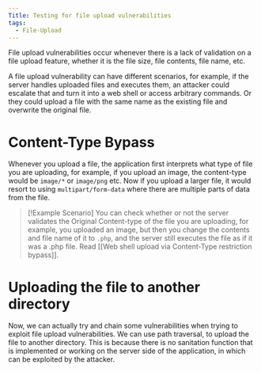 ```yaml
---
Title: Testing for file upload vulnerabilities
tags:
  - File-Upload
---
```

File upload vulnerabilities occur whenever there is a lack of validation on a file upload feature, whether it is the file size, file contents, file name, etc.

A file upload vulnerability can have different scenarios, for example, if the server handles uploaded files and executes them, an attacker could escalate that  and turn it into a web shell or access arbitrary commands. Or they could upload a file with the same name as the existing file and overwrite the original file.

# Content-Type Bypass
Whenever you upload a file, the application first interprets what type of file you are uploading, for example, if you upload an image, the content-type would be `image/*` or `image/png` etc. Now if you upload a larger file, it would resort to using `multipart/form-data` where there are multiple parts of data from the file. 

> [!Example Scenario]
> You can check whether or not the server validates the Original Content-type of the file you are uploading, for example, you uploaded an image, but then you change the contents and file name of it to `.php`, and the server still executes the file as if it was a .php file. Read [[Web shell upload via Content-Type restriction bypass]].

# Uploading the file to another directory
Now, we can actually try and chain some vulnerabilities when trying to exploit file upload vulnerabilities. We can use path traversal, to upload the file to another directory. This is because there is no sanitation function that is implemented or working on the server side of the application, in which can be exploited by the attacker. 



